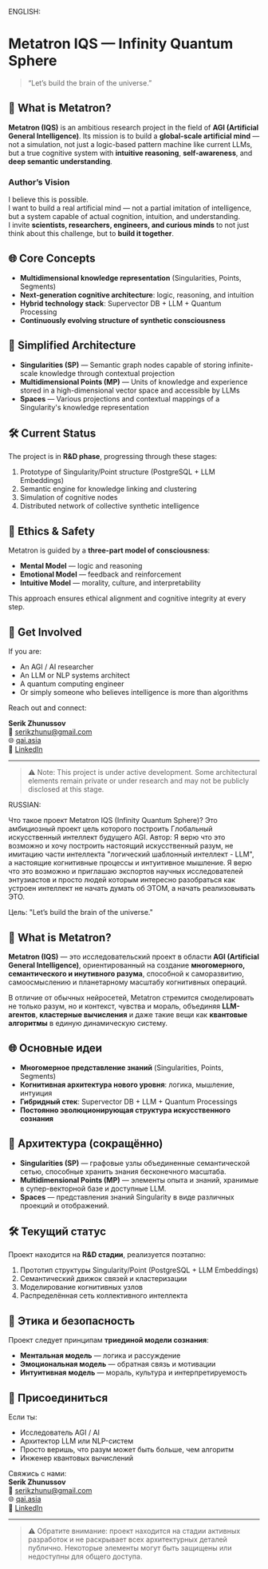 ENGLISH:

# Metatron IQS — Infinity Quantum Sphere

> “Let’s build the brain of the universe.”

## 🧠 What is Metatron?

**Metatron (IQS)** is an ambitious research project in the field of **AGI (Artificial General Intelligence)**. Its mission is to build a **global-scale artificial mind** — not a simulation, not just a logic-based pattern machine like current LLMs, but a true cognitive system with **intuitive reasoning**, **self-awareness**, and **deep semantic understanding**.

### Author’s Vision

I believe this is possible.  
I want to build a real artificial mind — not a partial imitation of intelligence, but a system capable of actual cognition, intuition, and understanding.  
I invite **scientists, researchers, engineers, and curious minds** to not just think about this challenge, but to **build it together**.

## 🌐 Core Concepts

- **Multidimensional knowledge representation** (Singularities, Points, Segments)  
- **Next-generation cognitive architecture**: logic, reasoning, and intuition  
- **Hybrid technology stack**: Supervector DB + LLM + Quantum Processing  
- **Continuously evolving structure of synthetic consciousness**

## 🔬 Simplified Architecture

- **Singularities (SP)** — Semantic graph nodes capable of storing infinite-scale knowledge through contextual projection  
- **Multidimensional Points (MP)** — Units of knowledge and experience stored in a high-dimensional vector space and accessible by LLMs  
- **Spaces** — Various projections and contextual mappings of a Singularity's knowledge representation

## 🛠 Current Status

The project is in **R&D phase**, progressing through these stages:

1. Prototype of Singularity/Point structure (PostgreSQL + LLM Embeddings)  
2. Semantic engine for knowledge linking and clustering  
3. Simulation of cognitive nodes  
4. Distributed network of collective synthetic intelligence

## 🧭 Ethics & Safety

Metatron is guided by a **three-part model of consciousness**:

- **Mental Model** — logic and reasoning  
- **Emotional Model** — feedback and reinforcement  
- **Intuitive Model** — morality, culture, and interpretability  

This approach ensures ethical alignment and cognitive integrity at every step.

## 🤝 Get Involved

If you are:

- An AGI / AI researcher  
- An LLM or NLP systems architect  
- A quantum computing engineer  
- Or simply someone who believes intelligence is more than algorithms  

Reach out and connect:

**Serik Zhunussov**  
📧 serikzhunu@gmail.com  
🌐 [qai.asia](https://qai.asia)  
🔗 [LinkedIn](https://www.linkedin.com/in/serik-zhunussov-01346a131)

---

> ⚠️ Note: This project is under active development. Some architectural elements remain private or under research and may not be publicly disclosed at this stage.


RUSSIAN:

Что такое проект Metatron IQS (Infinity Quantum Sphere)?
Это амбициозный проект цель которого построить Глобальный искусственный интеллект будущего AGI.
Автор: 
Я верю что это возможно и хочу построить настоящий искусственный разум, не имитацию части интеллекта "логический шаблонный интеллект - LLM", а настоящие когнитивные процессы и интуитивное мышление.
Я верю что это возможно и приглашаю экспортов научных исследователей энтузиастов и просто людей которым интересно разобраться как устроен интеллект не начать думать об ЭТОМ, а начать реализовывать ЭТО.

Цель: "Let’s build the brain of the universe."

## 🧠 What is Metatron?

**Metatron (IQS)** — это исследовательский проект в области **AGI (Artificial General Intelligence)**, ориентированный на создание **многомерного, семантического и инутивного разума**, способной к саморазвитию, самоосмыслению и планетарному масштабу когнитивных операций.

В отличие от обычных нейросетей, Metatron стремится смоделировать не только разум, но и контекст, чувства и мораль, объединяя **LLM-агентов**, **кластерные вычисления** и даже такие вещи как **квантовые алгоритмы** в единую динамическую систему.

## 🌐 Основные идеи

- **Многомерное представление знаний** (Singularities, Points, Segments)
- **Когнитивная архитектура нового уровня**: логика, мышление, интуиция
- **Гибридный стек**: Supervector DB + LLM + Quantum Processings 
- **Постоянно эволюционирующая структура искусственного сознания**

## 🔬 Архитектура (сокращённо)

- **Singularities (SP)** — графовые узлы объединенные семантической сетью, способные хранить знания бесконечного масштаба.
- **Multidimensional Points (MP)** — элементы опыта и знаний, хранимые в супер-векторной базе и доступные LLM.
- **Spaces** — представления знаний Singularity в виде различных проекций и отображений.

## 🛠 Текущий статус

Проект находится на **R&D стадии**, реализуется поэтапно:

1. Прототип структуры Singularity/Point (PostgreSQL + LLM Embeddings)
2. Семантический движок связей и кластеризации
3. Моделирование когнитивных узлов
4. Распределённая сеть коллективного интеллекта

## 🧭 Этика и безопасность

Проект следует принципам **триединой модели сознания**:

- **Ментальная модель** — логика и рассуждение  
- **Эмоциональная модель** — обратная связь и мотивации  
- **Интуитивная модель** — мораль, культура и интерпретируемость

## 🤝 Присоединиться

Если ты:

- Исследователь AGI / AI
- Архитектор LLM или NLP-систем
- Просто веришь, что разум может быть больше, чем алгоритм
- Инженер квантовых вычислений

Свяжись с нами:  
**Serik Zhunussov**  
📧 serikzhunu@gmail.com  
🌐 [qai.asia](https://qai.asia)  
🔗 [LinkedIn](https://www.linkedin.com/in/serik-zhunussov-01346a131)

---

> ⚠️ Обратите внимание: проект находится на стадии активных разработок и не раскрывает всех архитектурных деталей публично. Некоторые элементы могут быть защищены или недоступны для общего доступа.